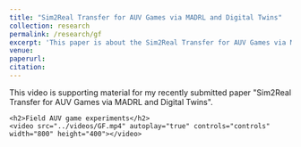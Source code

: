 ```yaml
---
title: "Sim2Real Transfer for AUV Games via MADRL and Digital Twins"
collection: research
permalink: /research/gf
excerpt: 'This paper is about the Sim2Real Transfer for AUV Games via MADRL and Digital Twins'
venue:
paperurl:
citation:
---
```


<html lang="en">
<head>
    <meta charset="UTF-8">
    <meta name="viewport" content="width=device-width, initial-scale=1.0">
    <title>Supporting Material</title>
</head>
<body>
    <p>This video is supporting material for my recently submitted paper "Sim2Real Transfer for AUV Games via MADRL and Digital Twins".</p>
    
    <h2>Field AUV game experiments</h2>
    <video src="../videos/GF.mp4" autoplay="true" controls="controls" width="800" height="400"></video>
</body>
</html>
